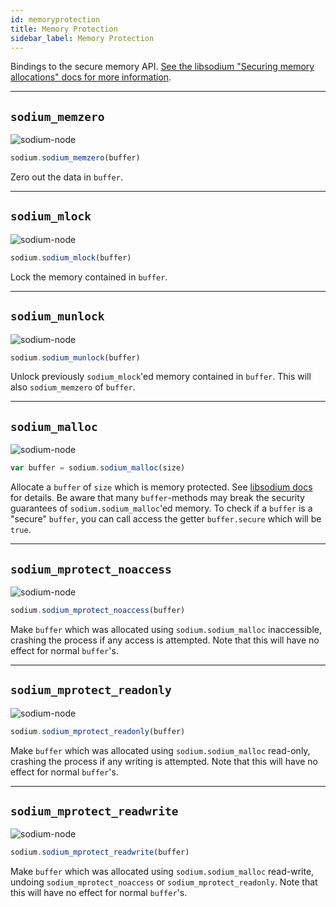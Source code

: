 ```yaml
---
id: memoryprotection
title: Memory Protection
sidebar_label: Memory Protection
---
```


Bindings to the secure memory API. [See the libsodium "Securing memory allocations" docs for more information](https://download.libsodium.org/doc/memory_management).
***
## `sodium_memzero` 
![sodium-node][node]
``` js
sodium.sodium_memzero(buffer)
```
Zero out the data in `buffer`.
***
## `sodium_mlock`
![sodium-node][node]
``` js
sodium.sodium_mlock(buffer)
```
Lock the memory contained in `buffer`.
***
## `sodium_munlock`
![sodium-node][node]
``` js
sodium.sodium_munlock(buffer)
```
Unlock previously `sodium_mlock`'ed memory contained in `buffer`. This will also `sodium_memzero` of `buffer`.
***
## `sodium_malloc`
![sodium-node][node]
``` js
var buffer = sodium.sodium_malloc(size)
```
Allocate a `buffer` of `size` which is memory protected. See [libsodium docs](https://download.libsodium.org/doc/memory_management#guarded-heap-allocations) for details. Be aware that many `buffer`-methods may break the security guarantees of `sodium.sodium_malloc`'ed memory. To check if a `buffer` is a "secure" `buffer`, you can call access the getter `buffer.secure` which will be `true`.
***
## `sodium_mprotect_noaccess`
![sodium-node][node]
``` js
sodium.sodium_mprotect_noaccess(buffer)
```
Make `buffer` which was allocated using `sodium.sodium_malloc` inaccessible, crashing the process if any access is attempted. Note that this will have no effect for normal `buffer`'s.
***
## `sodium_mprotect_readonly`
![sodium-node][node]
``` js
sodium.sodium_mprotect_readonly(buffer)
```
Make `buffer` which was allocated using `sodium.sodium_malloc` read-only, crashing the process if any writing is attempted. Note that this will have no effect for normal `buffer`'s.
***
## `sodium_mprotect_readwrite`
![sodium-node][node]
``` js
sodium.sodium_mprotect_readwrite(buffer)
```
Make `buffer` which was allocated using `sodium.sodium_malloc` read-write, undoing `sodium_mprotect_noaccess` or `sodium_mprotect_readonly`. Note that this will have no effect for normal `buffer`'s.


[js]: /docusaurus/img/icon_js.svg
[node]: /docusaurus/img/nodejs-icon.svg